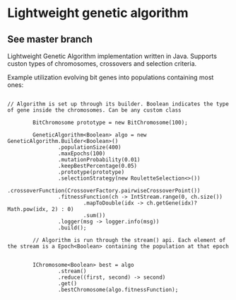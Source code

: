 # Lightweight genetic algorithm 
## See master branch

Lightweight Genetic Algorithm implementation written in Java. Supports custon types of chromosomes, crossovers and selection criteria.


Example utilization evolving bit genes into populations containing most ones:

```

// Algorithm is set up through its builder. Boolean indicates the type of gene inside the chromosomes. Can be any custom class

        BitChromosome prototype = new BitChromosome(100);

        GeneticAlgorithm<Boolean> algo = new GeneticAlgorithm.Builder<Boolean>()
                .populationSize(400)
                .maxEpochs(100)
                .mutationProbability(0.01)
                .keepBestPercentage(0.05)
                .prototype(prototype)
                .selectionStrategy(new RouletteSelection<>())
                .crossoverFunction(CrossoverFactory.pairwiseCrossoverPoint())
                .fitnessFunction(ch -> IntStream.range(0, ch.size())
                        .mapToDouble(idx -> ch.getGene(idx)? Math.pow(idx, 2) : 0)
                        .sum())
                .logger(msg -> logger.info(msg))
                .build();

        // Algorithm is run through the stream() api. Each element of the stream is a Epoch<Boolean> containing the population at that epoch


        IChromosome<Boolean> best = algo
                .stream()
                .reduce((first, second) -> second)
                .get()
                .bestChromosome(algo.fitnessFunction);

```
